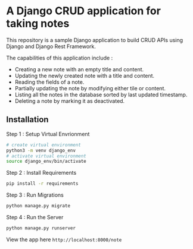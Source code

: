 # A Django CRUD application for taking notes
This repository is a sample Django application to build CRUD APIs using Django and Django Rest Framework.

The capabilities of this application include : 
- Creating a new note with an empty title and content.
- Updating the newly created note with a title and content.
- Reading the fields of a note.
- Partially updating the note by modifying either tile or content.
- Listing all the notes in the database sorted by last updated timestamp.
- Deleting a note by marking it as deactivated.

## Installation

Step 1 : Setup Virtual Envrionment
```sh
# create virtual environment
python3 -m venv django_env
# activate virtual environment
source django_env/bin/activate
```

Step 2 : Install Requirements
```sh
pip install -r requirements
```

Step 3 : Run Migrations
```sh
python manage.py migrate
```
Step 4 : Run the Server
```sh
python manage.py runserver
```
View the app here `http://localhost:8000/note`
